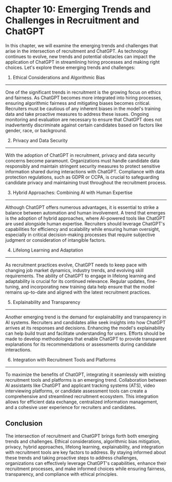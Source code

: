 Chapter 10: Emerging Trends and Challenges in Recruitment and ChatGPT
=====================================================================

In this chapter, we will examine the emerging trends and challenges that arise in the intersection of recruitment and ChatGPT. As technology continues to evolve, new trends and potential obstacles can impact the application of ChatGPT in streamlining hiring processes and making right choices. Let's explore these emerging trends and challenges:

1. Ethical Considerations and Algorithmic Bias
----------------------------------------------

One of the significant trends in recruitment is the growing focus on ethics and fairness. As ChatGPT becomes more integrated into hiring processes, ensuring algorithmic fairness and mitigating biases becomes critical. Recruiters must be cautious of any inherent biases in the model's training data and take proactive measures to address these issues. Ongoing monitoring and evaluation are necessary to ensure that ChatGPT does not inadvertently discriminate against certain candidates based on factors like gender, race, or background.

2. Privacy and Data Security
----------------------------

With the adoption of ChatGPT in recruitment, privacy and data security concerns become paramount. Organizations must handle candidate data responsibly and maintain stringent security measures to protect sensitive information shared during interactions with ChatGPT. Compliance with data protection regulations, such as GDPR or CCPA, is crucial to safeguarding candidate privacy and maintaining trust throughout the recruitment process.

3. Hybrid Approaches: Combining AI with Human Expertise
-------------------------------------------------------

Although ChatGPT offers numerous advantages, it is essential to strike a balance between automation and human involvement. A trend that emerges is the adoption of hybrid approaches, where AI-powered tools like ChatGPT are used alongside human expertise. Recruiters should leverage ChatGPT's capabilities for efficiency and scalability while ensuring human oversight, especially in critical decision-making processes that require subjective judgment or consideration of intangible factors.

4. Lifelong Learning and Adaptation
-----------------------------------

As recruitment practices evolve, ChatGPT needs to keep pace with changing job market dynamics, industry trends, and evolving skill requirements. The ability of ChatGPT to engage in lifelong learning and adaptability is crucial for its continued relevance. Regular updates, fine-tuning, and incorporating new training data help ensure that the model remains up-to-date and aligned with the latest recruitment practices.

5. Explainability and Transparency
----------------------------------

Another emerging trend is the demand for explainability and transparency in AI systems. Recruiters and candidates alike seek insights into how ChatGPT arrives at its responses and decisions. Enhancing the model's explainability can help build trust and facilitate understanding for users. Efforts should be made to develop methodologies that enable ChatGPT to provide transparent explanations for its recommendations or assessments during candidate interactions.

6. Integration with Recruitment Tools and Platforms
---------------------------------------------------

To maximize the benefits of ChatGPT, integrating it seamlessly with existing recruitment tools and platforms is an emerging trend. Collaboration between AI assistants like ChatGPT and applicant tracking systems (ATS), video interviewing platforms, or candidate assessment tools can create a comprehensive and streamlined recruitment ecosystem. This integration allows for efficient data exchange, centralized information management, and a cohesive user experience for recruiters and candidates.

Conclusion
----------

The intersection of recruitment and ChatGPT brings forth both emerging trends and challenges. Ethical considerations, algorithmic bias mitigation, privacy, hybrid approaches, lifelong learning, explainability, and integration with recruitment tools are key factors to address. By staying informed about these trends and taking proactive steps to address challenges, organizations can effectively leverage ChatGPT's capabilities, enhance their recruitment processes, and make informed choices while ensuring fairness, transparency, and compliance with ethical principles.
